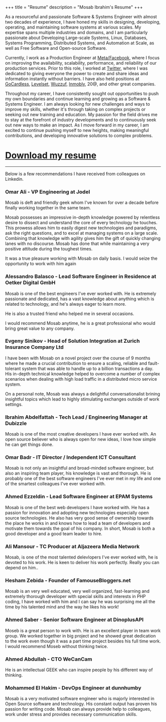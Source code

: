 +++
title = "Resume"
description = "Mosab Ibrahim's Resume"
+++

As a resourceful and passionate Software & Systems Engineer with almost two decades of experience, I
have honed my skills in designing, developing, operating, and maintaining software systems at
various scales. My expertise spans multiple industries and domains, and I am particularly passionate
about Developing Large-scale Systems, Linux, Databases, Systems Programming, Distributed Systems,
and Automation at Scale, as well as Free Software and Open-source Software.

Currently, I work as a Production Engineer at [Meta/Facebook](https://facebook.com), where I focus on improving the
availability, scalability, performance, and reliability of our production services. Prior to this
role, I worked at [Twitter](https://twitter.com), where I was dedicated to giving everyone the power to create and share
ideas and information instantly without barriers. I have also held positions at [GoCardless](https://gocardless.com),
[Levelset](https://levelset.com), [Wuzzuf](https://wuzzuf.net/), [Inmobly](http://www.inmobly.com/), 20@, and other great companies.

Throughout my career, I have consistently sought out opportunities to push my own boundaries and
continue learning and growing as a Software & Systems Engineer. I am always looking for new
challenges and ways to improve my skills, whether it's through taking on complex projects or seeking
out new training and education. My passion for the field drives me to stay at the forefront of
industry developments and to continuously seek out new ways to make an impact. As I move forward in
my career, I am excited to continue pushing myself to new heights, making meaningful contributions,
and developing innovative solutions to complex problems.

# [Download my resume](/files/MosabIbrahim.pdf)

---

Below is a few recommendations I have received from colleagues on Linkedin.

### Omar Ali - VP Engineering at Jodel

Mosab is deft and friendly geek whom I've known for over a decade before finally working together in
the same team.

Mosab possesses an impressive in-depth knowledge powered by relentless desire to dissect and
understand the core of every technology he touches. This prowess allows him to easily digest new
technologies and paradigms, ask the right questions, and to excel at managing systems on a large
scale. Combining that knowledge with agility gives him the gift of quickly changing lanes with no
discourse. Mosab has done that while maintaining a very positive attitude during the toughest times.

It was a true pleasure working with Mosab on daily basis. I would seize the opportunity to work with
him again

### Alessandro Balasco - Lead Software Engineer in Residence at Oetker Digital GmbH
Mosab is one of the best engineers I've ever worked with. He is extremely passionate and dedicated,
has a vast knowledge about anything which is related to technology, and he's always eager to learn
more.

He is also a trusted friend who helped me in several occasions.

I would recommend Mosab anytime, he is a great professional who would bring great value to any
company.

### Evgeny Sinikov - Head of Solution Integration at Zurich Insurance Company Ltd

I have been with Mosab on a novel project over the course of 9 months where he made a crucial
contribution to ensure a scaling, reliable and fault-tolerant system that was able to handle up to a
billion transactions a day. His in-depth technical knowledge helped to overcome a number of complex
scenarios when dealing with high load traffic in a distributed micro service system.

On a personal note, Mosab was always a delightful conversationalist brining insightful topics which
lead to highly stimulating exchanges outside of work settings.

### Ibrahim Abdelfattah - Tech Lead / Engineering Manager at Dubizzle

Mosab is one of the most creative developers I have ever worked with. An open source believer who is
always open for new ideas, I love how simple he can get things done.

### Omar Badr - IT Director / Independent ICT Consultant

Mosab is not only an insightful and broad-minded software engineer, but also an inspiring team
player, his knowledge is vast and thorough. He is probably one of the best software engineers I've
ever met in my life and one of the smartest colleagues I've ever worked with.

### Ahmed Ezzeldin - Lead Software Engineer at EPAM Systems

Mosab is one of the best web developers I have worked with. He has a passion for innovation and
adopting new technologies especially open source technologies. He also has very good sense of
ownership towards the place he works in and knows how to lead a team of developers and motivate them
towards the goal of his company. In short, Mosab is both a good developer and a good team leader to
hire.

### Ali Mansour - TC Producer at Aljazeera Media Network

Mosab, is one of the most talented delevlopers I've ever worked with, he is devoted to his work. He
is keen to deliver his work perfectly. Really you can depend on him..

### Hesham Zebida - Founder of FamouseBloggers.net

Mosab is an very well educated, very well organized, fast-learning and extremely thorough developer
with special skills and interests in PHP coding, I have worked with him and I can say he was
surprising me all the time by his talented mind and the way he likes his work!

### Ahmed Saber - Senior Software Engineer at DinoplusAPI

Moseb is a great person to work with. He is an excellent player in team work group. We worked
together in big project and he showed great dedication to the work even though it was a part time
project besides his full time work. I would recommend Moseb without thinking twice.

### Ahmed Abdullah - CTO WeCanCam

He is an intellectual GEEK who can inspire people by his different way of thinking.

### Mohammed El Hakim - DevOps Engineer at dunnhumby

Mosab is a very motivated software engineer who is majorly interested in Open Source software and
technology. His constant output has proven his passion for writing code. Mosab can always provide
help to colleagues, work under stress and provides necessary communication skills.

